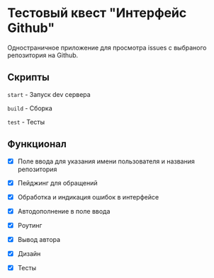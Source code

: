 # Тестовый квест "Интерфейс Github"

Одностраничное приложение для просмотра issues с выбраного репозитория на Github.

## Скрипты

`start` - Запуск dev сервера

`build` - Сборка

`test` - Тесты

## Функционал

- [x] Поле ввода для указания имени пользователя и названия репозитория

- [x] Пейджинг для обращений

- [x] Обработка и индикация ошибок в интерфейсе

- [x] Автодополнение в поле ввода

- [x] Роутинг

- [x] Вывод автора

- [x] Дизайн

- [x] Тесты
